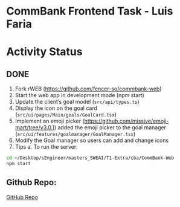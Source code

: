 # CommBank Frontend Task - Luis Faria

# Activity Status

## DONE
1. Fork rWEB (https://github.com/fencer-so/commbank-web)
2. Start the web app in development mode (npm start)
3. Update the client’s goal model (`src/api/types.ts`)
4. Display the icon on the goal card (`src/ui/pages/Main/goals/GoalCard.tsx`)
5. Implement an emoji picker (https://github.com/missive/emoji-mart/tree/v3.0.1) added the emoji picker to the goal manager (`src/ui/features/goalmanager/GoalManager.tsx`)
6. Modify the Goal manager so users can add and change icons
7. Tips
a. To run the server:
```bash
cd ~/Desktop/sEngineer/masters_SWEAI/T1-Extra/cba/CommBank-Web
npm start
```

## Github Repo:
[GitHub Repo](https://github.com/lfariabr/masters-swe-ai/tree/master/T1-Extra/cba/CommBank-Web)  
